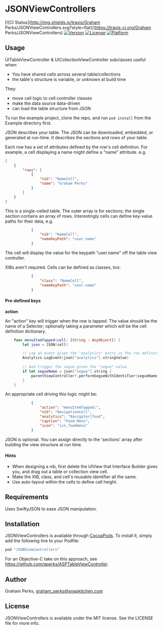 # JSONViewControllers

[![CI Status](http://img.shields.io/travis/Graham Perks/JSONViewControllers.svg?style=flat)](https://travis-ci.org/Graham Perks/JSONViewControllers)
[![Version](https://img.shields.io/cocoapods/v/JSONViewControllers.svg?style=flat)](http://cocoapods.org/pods/JSONViewControllers)
[![License](https://img.shields.io/cocoapods/l/JSONViewControllers.svg?style=flat)](http://cocoapods.org/pods/JSONViewControllers)
[![Platform](https://img.shields.io/cocoapods/p/JSONViewControllers.svg?style=flat)](http://cocoapods.org/pods/JSONViewControllers)

## Usage

UITableViewController & UICollectionViewController subclasses useful when:

* You have shared cells across several table/collections
* the table's structure is variable, or unknown at build time

They:

* move cell logic to cell controller classes
* make the data source data-driven
* can load the table structure from JSON


To run the example project, clone the repo, and run `pod install` from the Example directory first.

JSON describes your table. The JSON can be downloaded, embedded, or generated at run-time. It describes the sections and rows of your table.

Each row has a set of attributes defined by the row's cell definition. For example, a cell displaying a name might define a "name" attribute. e.g.

```json
[
    {
        "rows": [
            {
                "nib": "NameCell",
                "name": "Graham Perks"
            }
        ]
    }
]
```

This is a single-celled table. The outer array is for sections; the single section contains an array of rows. Interestingly cells can define key-value paths for their data, e.g.

```json
            {
                "nib": "NameCell",
                "nameKeyPath": "user.name"
            }
```
The cell will display the value for the keypath "user.name" off the table view controller.

XIBs aren't required. Cells can be defined as classes, too:
```json
            {
                "class": "NameCell",
                "nameKeyPath": "user.name"
            }
```


#### Pre-defined keys

**action**

An "action" key will trigger when the row is tapped. The value should be the name of a Selector; optionally taking a parameter which will be the cell definition dictionary.
```swift
    func menuItemTapped(cell: [String : AnyObject]) {
        let json = JSON(cell)

        // Log an event given the "analytics" entry in the row definition, e.g.
        Analytics.LogEvent(json["analytics"].stringValue)
        
        // And trigger the segue given the "segue" value.
        if let segueName = json["segue"].string {
            parentViewController?.performSegueWithIdentifier(segueName, sender: self)
        }
    }
```

An appropriate cell driving this logic might be:

```json
            {
                "action": "menuItemTapped:",
                "nib": "NavigationCell",
                "analytics": "Navigator|food",
                "caption": "Food Menu",
                "icon": "icn_foodmenu"
            }
```

JSON is optional. You can assign directly to the 'sections' array after building the view structure at run time.

#### Hints

- When designing a nib, first delete the UIView that Interface Builder gives you, and drag out a table or collection view cell.
- Make the XIB, class, and cell's reusable identifier all the same.
- Use auto-layout within the cells to define cell height.

## Requirements

Uses SwiftyJSON to ease JSON manipulation.

## Installation

JSONViewControllers is available through [CocoaPods](http://cocoapods.org). To install
it, simply add the following line to your Podfile:

```ruby
pod "JSONViewControllers"
```

For an Objective-C take on this approach, see https://github.com/gperks/ASPTableViewController.

## Author

Graham Perks, graham_perks@snapkitchen.com

## License

JSONViewControllers is available under the MIT license. See the LICENSE file for more info.
